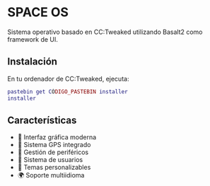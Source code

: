 # SPACE OS

Sistema operativo basado en CC:Tweaked utilizando Basalt2 como framework de UI.

## Instalación

En tu ordenador de CC:Tweaked, ejecuta:

```lua
pastebin get CÓDIGO_PASTEBIN installer
installer
```

## Características

- 🚀 Interfaz gráfica moderna
- 📡 Sistema GPS integrado
- 🔌 Gestión de periféricos
- 👤 Sistema de usuarios
- 🎨 Temas personalizables
- 🌍 Soporte multiidioma